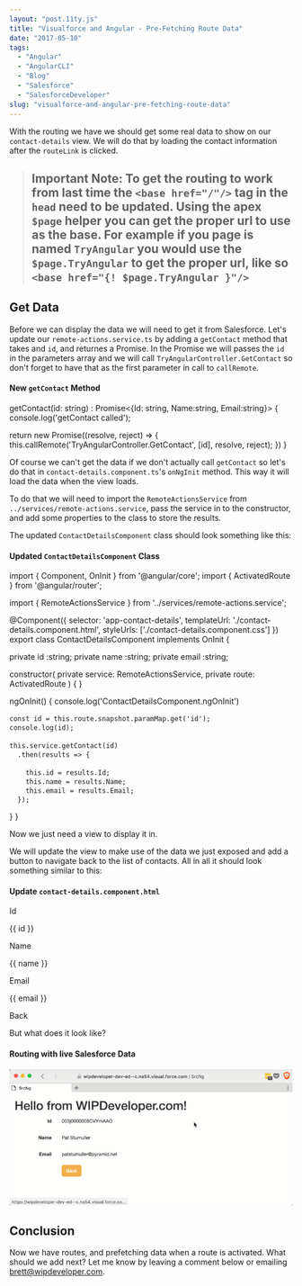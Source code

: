```yaml
---
layout: "post.11ty.js"
title: "Visualforce and Angular - Pre-Fetching Route Data"
date: "2017-05-10"
tags: 
  - "Angular"
  - "AngularCLI"
  - "Blog"
  - "Salesforce"
  - "SalesforceDeveloper"
slug: "visualforce-and-angular-pre-fetching-route-data"
---
```


With the routing we have we should get some real data to show on our `contact-details` view. We will do that by loading the contact information after the `routeLink` is clicked.

> ## Important Note: To get the routing to work from last time the `<base href="/"/>` tag in the `head` need to be updated. Using the apex `$page` helper you can get the proper url to use as the base. For example if you page is named `TryAngular` you would use the `$page.TryAngular` to get the proper url, like so `<base href="{! $page.TryAngular }"/>`

## Get Data

Before we can display the data we will need to get it from Salesforce. Let's update our `remote-actions.service.ts` by adding a `getContact` method that takes and `id`, and returnes a Promise. In the Promise we will passes the `id` in the parameters array and we will call `TryAngularController.GetContact` so don't forget to have that as the first parameter in call to `callRemote`.

#### New `getContact` Method

getContact(id: string) : Promise<{Id: string, Name:string, Email:string}> {
  console.log('getContact called');

  return new Promise((resolve, reject) => {
    this.callRemote('TryAngularController.GetContact', \[id\], resolve, reject);
  })
}

Of course we can't get the data if we don't actually call `getContact` so let's do that in `contact-details.component.ts`'s `onNgInit` method. This way it will load the data when the view loads.

To do that we will need to import the `RemoteActionsService` from `../services/remote-actions.service`, pass the service in to the constructor, and add some properties to the class to store the results.

The updated `ContactDetailsComponent` class should look something like this:

#### Updated `ContactDetailsComponent` Class

import { Component, OnInit } from '@angular/core';
import { ActivatedRoute } from '@angular/router';

import { RemoteActionsService } from '../services/remote-actions.service';

@Component({
  selector: 'app-contact-details',
  templateUrl: './contact-details.component.html',
  styleUrls: \['./contact-details.component.css'\]
})
export class ContactDetailsComponent implements OnInit {

  private id :string;
  private name :string;
  private email :string;

  constructor(
    private service: RemoteActionsService,
    private route: ActivatedRoute
  ) { }

  ngOnInit() {
    console.log('ContactDetailsComponent.ngOnInit')

    const id = this.route.snapshot.paramMap.get('id');
    console.log(id);

    this.service.getContact(id)
      .then(results => {

        this.id = results.Id;
        this.name = results.Name;
        this.email = results.Email;
      });
  }
}

Now we just need a view to display it in.

We will update the view to make use of the data we just exposed and add a button to navigate back to the list of contacts. All in all it should look something similar to this:

#### Update `contact-details.component.html`

<form class="form-horizontal">
  <div class="form-group">
    <label class="col-sm-2 control-label">Id</label>
    <p class="col-sm-10 form-control-static">{{ id }}</p>
  </div>
  <div class="form-group">
    <label class="col-sm-2 control-label">Name</label>
    <p class="col-sm-10 form-control-static">{{ name }}</p>
  </div>
  <div class="form-group">
    <label class="col-sm-2 control-label">Email</label>
    <p class="col-sm-10 form-control-static">{{ email }}</p>
  </div>
  <div class="form-group">
    <div class="col-sm-offset-2 col-sm-10">
      <a routerLink="/" class="btn btn-warning">Back</a>
    </div>
  </div>
</form>

But what does it look like?

#### Routing with live Salesforce Data

![Routing with live Salesforce Data](images/ng-vf1.gif)

## Conclusion

Now we have routes, and prefetching data when a route is activated. What should we add next? Let me know by leaving a comment below or emailing [brett@wipdeveloper.com](mailto:brett@wipdeveloper.com).
